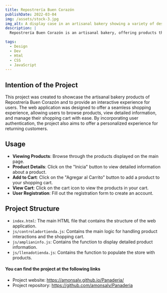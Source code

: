 ```yaml
---
title: Repostrería Buen Corazón
publishDate: 2022-03-04 
img: /assets/stock-3.jpg
img_alt: A display case in an artisanal bakery showing a variety of desserts, including donuts decorated with icing, cream, and various toppings
description: |
  Repostrería Buen Corazón is an artisanal bakery, offering products that are 100% handmade with love. This project is a web application that showcases our products and allows users to interact with our store.

tags:
  - Design
  - Dev
  - Html
  - CSS
  - JavaScript
---
```


## Intention of the Project

This project was created to showcase the artisanal bakery products of Repostrería Buen Corazón and to provide an interactive experience for users. The web application was designed to offer a seamless shopping experience, allowing users to browse products, view detailed information, and manage their shopping cart with ease. By incorporating user authentication, the project also aims to offer a personalized experience for returning customers.

## Usage

- **Viewing Products**: Browse through the products displayed on the main page.
- **Product Details**: Click on the "Inicia" button to view detailed information about a product.
- **Add to Cart**: Click on the "Agregar al Carrito" button to add a product to your shopping cart.
- **View Cart**: Click on the cart icon to view the products in your cart.
- **User Registration**: Fill out the registration form to create an account.

## Project Structure

- `index.html`: The main HTML file that contains the structure of the web application.
- `js/controladortienda.js`: Contains the main logic for handling product interactions and the shopping cart.
- `js/amplianinfo.js`: Contains the function to display detailed product information.
- `js/llenadotienda.js`: Contains the function to populate the store with products.

#### You can find the project at the following links

- Project website: https://amonsalv.github.io/Panaderia/
- Project repository: https://github.com/amonsalv/Panaderia